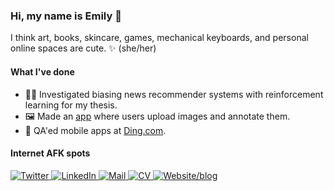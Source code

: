 ### Hi, my name is Emily 🌱

I think art, books, skincare, games, mechanical keyboards, and personal online spaces are cute. ✨ (she/her)

<!-- #### What I'm doing

- 💵 Looking for a graduate software engineering position in Dublin, Ireland. 
- 🤔 Thinking about my [website](https://lxemily.com), digital gardens, and personal online spaces. -->

#### What I've done

- 👩‍💻 Investigated biasing news recommender systems with reinforcement learning for my thesis.
- 🖼 Made an [app](https://github.com/LxEmily/gallery) where users upload images and annotate them.
- 📱 QA'ed mobile apps at [Ding.com](https://ding.com).
<!-- - 📚 Made a web-based [library management system](https://github.com/LxEmily/lms). -->
<!-- - 🎲 Made [Backgammon](https://github.com/LxEmily/backgammon) the board game. -->

#### Internet AFK spots
<!-- - 🖥 Website
- 💼 LinkedIn
- 🐤 Twitter
- 📁 CV -->

<a href="https://twitter.com/lxemily_">
  <img src="https://img.icons8.com/doodle/000000/twitter-circled.png" alt="Twitter" title="Twitter" />
</a>
<a href="https://linkedin.com/in/lxemily">
  <img src="https://img.icons8.com/doodle/000000/linkedin-circled.png" alt="LinkedIn" title="LinkedIn" />
</a>
<a href="mailto:hello@lxemily.com">
  <img src="https://img.icons8.com/doodle/000000/open-envelope--v1.png" alt="Mail" title="Mail" />
</a>
<a href="https://drive.google.com/file/d/17ElqP0tLtR9m3p0Kxz_AWUOqyu_ho5uJ/view?usp=sharing">
  <img src="https://img.icons8.com/doodle/000000/scroll.png" alt="CV" title="CV" />
</a>
<a href="https://lxemily.com">
  <img src="https://img.icons8.com/doodle/000000/typewriter-with-paper.png" alt="Website/blog" title="Website/blog" />
</a>
<!--<a href="https://now-playing-profile-lxemily.vercel.app/now-playing?open">
  <img src="https://now-playing-profile-lxemily.vercel.app/now-playing" width="256" height="64" alt="Now Playing on Spotify" />
</a>

![Languages in Repositories](https://github.com/LxEmily/jstrieb-github-stats/blob/master/generated/languages.svg)-->

<details>
<summary>About this profile/readme</summary>

![View counter](https://komarev.com/ghpvc/?username=lxemily&color=lightgray&label=Total+Views)

- Profile picture by [@ummmmandy](https://ummmmandy.tumblr.com/) on [Picrew](https://picrew.me/image_maker/114808)
- Doodle icons by [Icons8](https://icons8.com/icon/set/popular/doodle)
- Spotify Now Playing widget by [JoshLmao/now-playing-profile](https://github.com/JoshLmao/now-playing-profile)
- GitHub Stats (utilizing GitHub actions) by [jstrieb/github-stats](https://github.com/jstrieb/github-stats)
- View counter by [antonkomarev/github-profile-views-counter](https://github.com/antonkomarev/github-profile-views-counter)

</details>


<!--
**LxEmily/lxemily** is a ✨ _special_ ✨ repository because its `README.md` (this file) appears on your GitHub profile.

Here are some ideas to get you started:

- 🔭 I’m currently working on ...
- 🌱 I’m currently learning ...
- 👯 I’m looking to collaborate on ...
- 🤔 I’m looking for help with ...
- 💬 Ask me about ...
- 📫 How to reach me: ...
- 😄 Pronouns: ...
- ⚡ Fun fact: ...
-->
